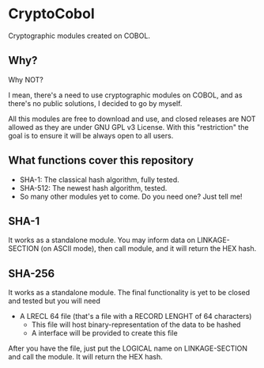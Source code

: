 # CryptoCobol
Cryptographic modules created on COBOL.

## Why?
Why NOT?

I mean, there's a need to use cryptographic modules on COBOL, and as there's no public solutions, I decided to go by myself.

All this modules are free to download and use, and closed releases are NOT allowed as they are under GNU GPL v3 License. With this "restriction" the goal is to ensure it will be always open to all users.


## What functions cover this repository
 * SHA-1: The classical hash algorithm, fully tested.
 * SHA-512: The newest hash algorithm, tested.
 * So many other modules yet to come. Do you need one? Just tell me!


## SHA-1
It works as a standalone module. You may inform data on LINKAGE-SECTION (on ASCII mode), then call module, and it will return the HEX hash.


## SHA-256
It works as a standalone module. The final functionality is yet to be closed and tested but you will need

 * A LRECL 64 file (that's a file with a RECORD LENGHT of 64 characters)
   * This file will host binary-representation of the data to be hashed
   * A interface will be provided to create this file

After you have the file, just put the LOGICAL name on LINKAGE-SECTION and call the module. It will return the HEX hash.
